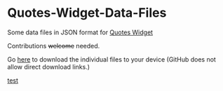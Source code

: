 # Quotes-Widget-Data-Files
Some data files in JSON format for [Quotes Widget](https://play.google.com/store/apps/details?id=com.ashwin.apps.android.quoteswidget)

Contributions ~~welcome~~ needed.

Go [here](https://trailjeep.github.io/Quotes-Widget-Data-Files/) to download the individual files to your device (GitHub does not allow direct download links.)

<a href="gibbs-rules.json?raw=true">test</a>
